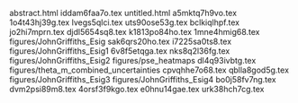 abstract.html
iddam6faa7o.tex
untitled.html
a5mktq7h9vo.tex
1o4t43hj39g.tex
lvegs5qlci.tex
uts90ose53g.tex
bclkiqlhpf.tex
jo2hi7mprn.tex
djdl5654sq8.tex
k1813po84ho.tex
1mne4hmig68.tex
figures/JohnGriffiths_Esig
sak6qrs20ho.tex
i7225sa0ts8.tex
figures/JohnGriffiths_Esig1
6v8f5etqga.tex
nks8q2l36fg.tex
figures/JohnGriffiths_Esig2
figures/pse_heatmaps
dl4q93ivbtg.tex
figures/theta_m_combined_uncertainties
cpvqhhe7o68.tex
qblla8god5g.tex
figures/JohnGriffiths_Esig3
figures/JohnGriffiths_Esig4
bo0j58fv7ng.tex
dvm2psi89m8.tex
4orsf3f9kgo.tex
e0hnu14gae.tex
urk38hch7cg.tex